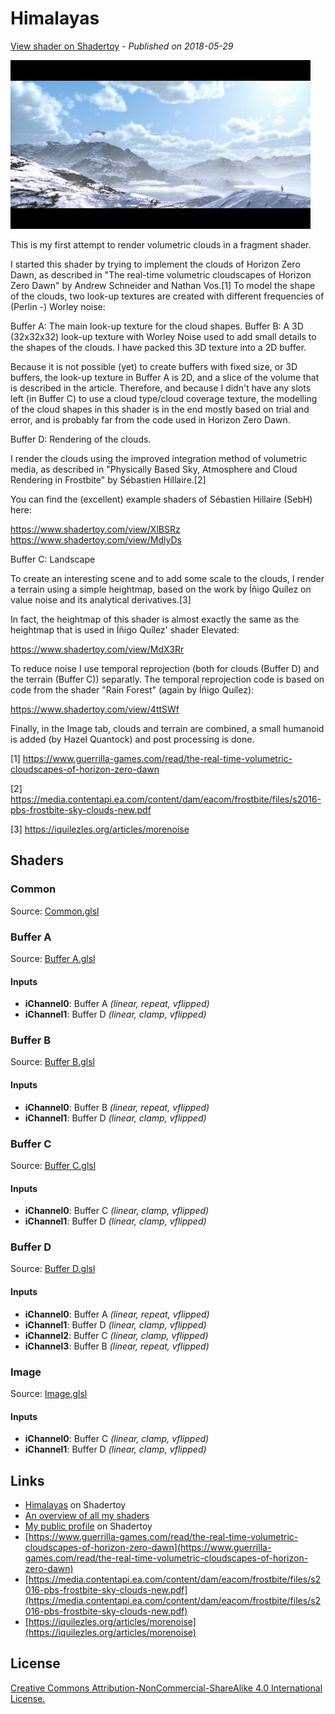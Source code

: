 ﻿# Himalayas
[View shader on Shadertoy](https://www.shadertoy.com/view/MdGfzh) - _Published on 2018-05-29_ 

![thumbnail](./thumbnail.jpg)


This is my first attempt to render volumetric clouds in a fragment shader.

I started this shader by trying to implement the clouds of Horizon Zero Dawn, as
described in "The real-time volumetric cloudscapes of Horizon Zero Dawn" by
Andrew Schneider and Nathan Vos.[1] To model the shape of the clouds, two look-up
textures are created with different frequencies of (Perlin -) Worley noise:

Buffer A: The main look-up texture for the cloud shapes.
Buffer B: A 3D (32x32x32) look-up texture with Worley Noise used to add small details
to the shapes of the clouds. I have packed this 3D texture into a 2D buffer.

Because it is not possible (yet) to create buffers with fixed size, or 3D buffers, the
look-up texture in Buffer A is 2D, and a slice of the volume that is described in the
article. Therefore, and because I didn't have any slots left (in Buffer C) to use a
cloud type/cloud coverage texture, the modelling of the cloud shapes in this shader is
in the end mostly based on trial and error, and is probably far from the code used in
Horizon Zero Dawn.

Buffer D: Rendering of the clouds.

I render the clouds using the improved integration method of volumetric media, as described
in "Physically Based Sky, Atmosphere and Cloud Rendering in Frostbite" by
Sébastien Hillaire.[2]

You can find the (excellent) example shaders of Sébastien Hillaire (SebH) here:

https://www.shadertoy.com/view/XlBSRz
https://www.shadertoy.com/view/MdlyDs

Buffer C: Landscape

To create an interesting scene and to add some scale to the clouds, I render a
terrain using a simple heightmap, based on the work by Íñigo Quílez on value noise and its
analytical derivatives.[3]

In fact, the heightmap of this shader is almost exactly the same as the heightmap that
is used in Íñigo Quílez' shader Elevated:

https://www.shadertoy.com/view/MdX3Rr

To reduce noise I use temporal reprojection (both for clouds (Buffer D) and the terrain
(Buffer C)) separatly. The temporal reprojection code is based on code from the shader
"Rain Forest" (again by Íñigo Quílez):

https://www.shadertoy.com/view/4ttSWf

Finally, in the Image tab, clouds and terrain are combined, a small humanoid is added
(by Hazel Quantock) and post processing is done.

[1] https://www.guerrilla-games.com/read/the-real-time-volumetric-cloudscapes-of-horizon-zero-dawn

[2] https://media.contentapi.ea.com/content/dam/eacom/frostbite/files/s2016-pbs-frostbite-sky-clouds-new.pdf

[3] https://iquilezles.org/articles/morenoise



## Shaders

### Common

Source: [Common.glsl](./Common.glsl)

### Buffer A

Source: [Buffer A.glsl](./Buffer&#32;A.glsl)

#### Inputs

 * **iChannel0**: Buffer A _(linear, repeat, vflipped)_
 * **iChannel1**: Buffer D _(linear, clamp, vflipped)_

### Buffer B

Source: [Buffer B.glsl](./Buffer&#32;B.glsl)

#### Inputs

 * **iChannel0**: Buffer B _(linear, repeat, vflipped)_
 * **iChannel1**: Buffer D _(linear, clamp, vflipped)_

### Buffer C

Source: [Buffer C.glsl](./Buffer&#32;C.glsl)

#### Inputs

 * **iChannel0**: Buffer C _(linear, clamp, vflipped)_
 * **iChannel1**: Buffer D _(linear, clamp, vflipped)_

### Buffer D

Source: [Buffer D.glsl](./Buffer&#32;D.glsl)

#### Inputs

 * **iChannel0**: Buffer A _(linear, repeat, vflipped)_
 * **iChannel1**: Buffer D _(linear, clamp, vflipped)_
 * **iChannel2**: Buffer C _(linear, clamp, vflipped)_
 * **iChannel3**: Buffer B _(linear, repeat, vflipped)_

### Image

Source: [Image.glsl](./Image.glsl)

#### Inputs

 * **iChannel0**: Buffer C _(linear, clamp, vflipped)_
 * **iChannel1**: Buffer D _(linear, clamp, vflipped)_

## Links
* [Himalayas](https://www.shadertoy.com/view/MdGfzh) on Shadertoy
* [An overview of all my shaders](https://reindernijhoff.net/shadertoy/)
* [My public profile](https://www.shadertoy.com/user/reinder) on Shadertoy
* [https://www.guerrilla-games.com/read/the-real-time-volumetric-cloudscapes-of-horizon-zero-dawn](https://www.guerrilla-games.com/read/the-real-time-volumetric-cloudscapes-of-horizon-zero-dawn)
* [https://media.contentapi.ea.com/content/dam/eacom/frostbite/files/s2016-pbs-frostbite-sky-clouds-new.pdf](https://media.contentapi.ea.com/content/dam/eacom/frostbite/files/s2016-pbs-frostbite-sky-clouds-new.pdf)
* [https://iquilezles.org/articles/morenoise](https://iquilezles.org/articles/morenoise)

## License

[Creative Commons Attribution-NonCommercial-ShareAlike 4.0 International License.](https://creativecommons.org/licenses/by-nc-sa/4.0/)
